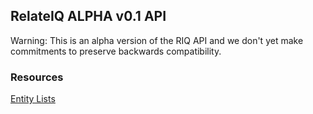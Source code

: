 ## RelateIQ ALPHA v0.1 API

Warning: This is an alpha version of the RIQ API and we don't yet make commitments to preserve backwards compatibility.

### Resources

[Entity Lists](https://github.com/relateiq/riqapi/blob/master/resources/entitylists.md)

